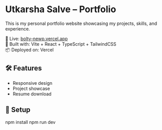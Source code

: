 # Utkarsha Salve – Portfolio

This is my personal portfolio website showcasing my projects, skills, and experience.

🔗 Live: [bolty-newp.vercel.app](https://bolty-newp.vercel.app)  
🎯 Built with: Vite + React + TypeScript + TailwindCSS  
📦 Deployed on: Vercel

## 🛠 Features

- Responsive design  
- Project showcase  
- Resume download  

## 🚀 Setup

npm install
npm run dev
